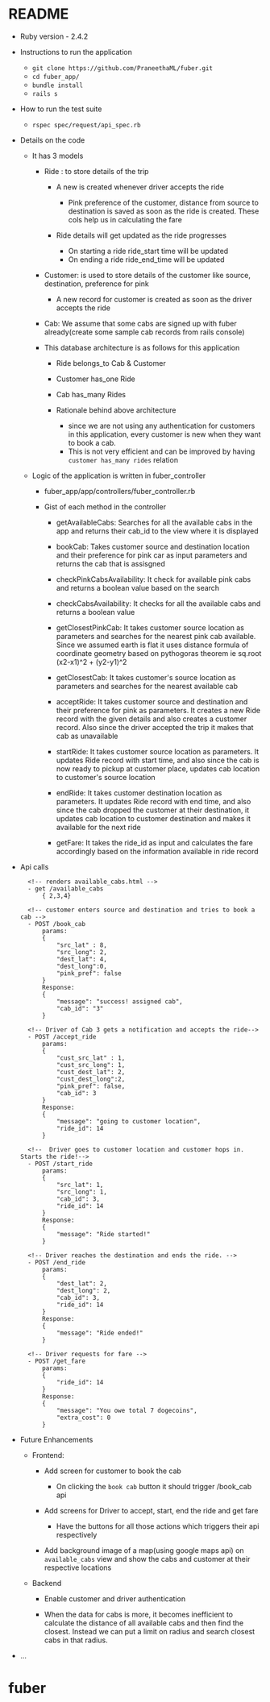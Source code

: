 
# README

* Ruby version  - 2.4.2

* Instructions to run the application
	- `git clone https://github.com/PraneethaML/fuber.git`
	- `cd fuber_app/`
	- `bundle install`
	- `rails s` 

* How to run the test suite
	-  `rspec spec/request/api_spec.rb`

* Details on the code 
		
	-  It has 3 models 
		- Ride : to store details of the trip 
			- A new is created whenever driver accepts the ride
				- Pink preference of the customer, distance from source to destination is saved as soon as the ride is created. These cols help us in calculating the fare

			- Ride details will get updated as the ride progresses
				- On starting a ride ride_start time will be updated
				- On ending a ride ride_end_time will be updated

		- Customer: is used to store details of the customer like source, destination, preference for pink
			- A new record for customer is created as soon as the driver accepts the ride

		- Cab: We assume that some cabs are signed up with fuber already(create some sample cab records from rails console)

		- This database architecture is as follows for this application

			- Ride belongs_to Cab & Customer
			- Customer has_one Ride
			- Cab has_many Rides

			- Rationale behind above architecture
				- since we are not using any authentication for customers in this application, every customer is new when they want to book a cab. 
				- This is not very efficient and can be improved by having `customer has_many rides` relation

	- Logic of the application is written in fuber_controller
		- fuber_app/app/controllers/fuber_controller.rb

		- Gist of each method in the controller 
			- getAvailableCabs: Searches for all the available cabs in the app and 		     				returns their cab_id to the view where it is displayed

			- bookCab: Takes customer source and destination location and their        			   preference for pink car as input parameters and returns the 			   	   cab that is assisgned

		    - checkPinkCabsAvailability: It check for available pink cabs and returns a 							boolean value based on the search

		    - checkCabsAvailability: It checks for all the available cabs and returns a 						 boolean value

		    - getClosestPinkCab: It takes customer source location as parameters and 						 searches for the nearest pink cab available. Since we 						 assumed earth is flat it uses distance formula of 							 coordinate geometry based on pythogoras theorem ie 						 sq.root (x2-x1)^2 + (y2-y1)^2

		    - getClosestCab: It takes customer's source location as parameters and 						 searches for the nearest available cab

		    - acceptRide: It takes customer source and destination and their preference 			  for pink as parameters. It creates a new Ride record with the 			  given details and also creates a customer record. Also since 				  the driver accepted the trip it makes that cab as unavailable

		    - startRide: It takes customer source location as parameters. It updates 				 Ride record with start time, and also since the cab is now 				 ready to pickup at customer place, updates cab location to 				 customer's source location

		    - endRide: It takes customer destination location as parameters. It updates 		   Ride record with end time, and also since the cab dropped the 			   customer at their destination, it updates cab location to   				   customer destination and makes it available for the next ride 

		    - getFare: It takes the ride_id as input and calculates the fare accordingly 			based on the information available in ride record 

* Api calls
		
		<!-- renders available_cabs.html -->
		- get /available_cabs 
			{ 2,3,4} 

		<!-- customer enters source and destination and tries to book a cab -->
		- POST /book_cab
			params: 
			{
				"src_lat" : 8,
				"src_long": 2,
				"dest_lat": 4,
				"dest_long":0,
				"pink_pref": false
			}
			Response: 
			{
			    "message": "success! assigned cab",
			    "cab_id": "3"
			}

		<!-- Driver of Cab 3 gets a notification and accepts the ride-->
		- POST /accept_ride
			params:
			{
				"cust_src_lat" : 1,
				"cust_src_long": 1,
				"cust_dest_lat": 2,
				"cust_dest_long":2,
				"pink_pref": false,
				"cab_id": 3
			}
			Response: 
			{
			    "message": "going to customer location",
			    "ride_id": 14
			}

		<!--  Driver goes to customer location and customer hops in. Starts the ride!-->
		- POST /start_ride
			params:
			{
				"src_lat": 1,
				"src_long": 1,
				"cab_id": 3,
				"ride_id": 14	
			}
			Response:
			{
			    "message": "Ride started!"
			}

		<!-- Driver reaches the destination and ends the ride. -->
		- POST /end_ride
			params:
			{
				"dest_lat": 2,
				"dest_long": 2,
				"cab_id": 3,
				"ride_id": 14	
			}
			Response:
			{
			    "message": "Ride ended!"
			}

		<!-- Driver requests for fare -->
		- POST /get_fare
			params:
			{
				"ride_id": 14
			}
			Response:
			{
			    "message": "You owe total 7 dogecoins",
			    "extra_cost": 0
			}

* Future Enhancements 
	
	- Frontend:
		- Add screen for customer to book the cab
			- On clicking the `book cab` button it should trigger /book_cab api
		
		- Add screens for Driver to accept, start, end the ride and get fare 
			- Have the buttons for all those actions which triggers their api    	respectively

		- Add background image of a map(using google maps api) on `available_cabs` view and show the cabs and customer at their respective locations

	- Backend 
		- Enable customer and driver authentication

		- When the data for cabs is more, it becomes inefficient to calculate the distance of all available cabs and then find the closest. Instead we can put a limit on radius and search closest cabs in that radius.


* ...

# fuber
